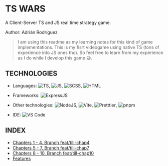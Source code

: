 # TS WARS

A Client-Server TS and JS real time strategy game.

Author: Adrián Rodríguez

> I am using this readme as my learning notes for this kind of game implementations. This is my fisrt videogame using native TS (tons of experience into JS ones tho). So feel free to learn from my experience as I do while I develop this game 😃.

## TECHNOLOGIES

- Languages: ![TS](https://img.shields.io/badge/TS-blue), ![JS](https://img.shields.io/badge/JS-yellow),
![SCSS](https://img.shields.io/badge/SCSS-purple), ![HTML](https://img.shields.io/badge/HTML-orange)

- Frameworks: ![ExpressJS](https://img.shields.io/badge/ExpressJS-white)

- Other technologies: ![NodeJS](https://img.shields.io/badge/NodeJS-green), ![Vite](https://img.shields.io/badge/Vite-purple), ![Pretttier](https://img.shields.io/badge/Pretttier-blue), ![pnpm](https://img.shields.io/badge/pnpm-orange)

- IDE: ![VS Code](https://img.shields.io/badge/VS_Code-blue)

## INDEX

- [Chapters 1 - 4. Branch feat/till-chap4](./docs/chap1-4.md)
- [Chapters 5 - 7. Branch feat/till-chap7](./docs/chap5-7.md)
- [Chapters 8 - 10. Branch feat/till-chap10](./docs/chap8-10.md)
- [Features](docs/features.md)


